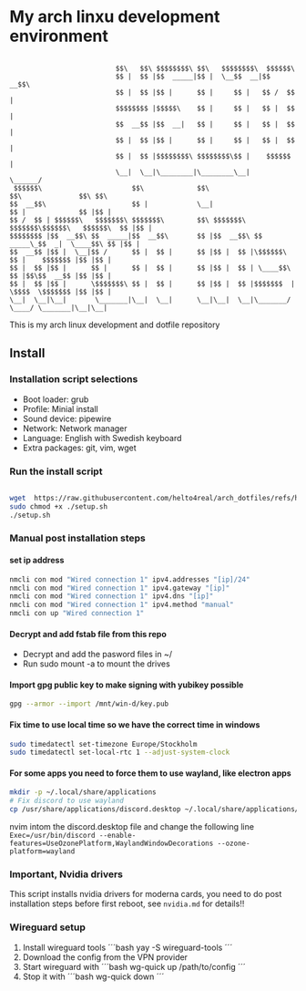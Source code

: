 # My arch linxu development environment

```

                          $$\   $$\ $$$$$$$$\ $$\   $$$$$$$$\  $$$$$$\                          
                          $$ |  $$ |$$  _____|$$ |  \__$$  __|$$  __$$\                         
                          $$ |  $$ |$$ |      $$ |     $$ |   $$ /  $$ |                        
                          $$$$$$$$ |$$$$$\    $$ |     $$ |   $$ |  $$ |                        
                          $$  __$$ |$$  __|   $$ |     $$ |   $$ |  $$ |                        
                          $$ |  $$ |$$ |      $$ |     $$ |   $$ |  $$ |                        
                          $$ |  $$ |$$$$$$$$\ $$$$$$$$\$$ |    $$$$$$  |                        
                          \__|  \__|\________|\________\__|    \______/                         
 $$$$$$\                      $$\             $$\                      $$\              $$\ $$\ 
$$  __$$\                     $$ |            \__|                     $$ |             $$ |$$ |
$$ /  $$ | $$$$$$\   $$$$$$$\ $$$$$$$\        $$\ $$$$$$$\   $$$$$$$\$$$$$$\   $$$$$$\  $$ |$$ |
$$$$$$$$ |$$  __$$\ $$  _____|$$  __$$\       $$ |$$  __$$\ $$  _____\_$$  _|  \____$$\ $$ |$$ |
$$  __$$ |$$ |  \__|$$ /      $$ |  $$ |      $$ |$$ |  $$ |\$$$$$$\   $$ |    $$$$$$$ |$$ |$$ |
$$ |  $$ |$$ |      $$ |      $$ |  $$ |      $$ |$$ |  $$ | \____$$\  $$ |$$\$$  __$$ |$$ |$$ |
$$ |  $$ |$$ |      \$$$$$$$\ $$ |  $$ |      $$ |$$ |  $$ |$$$$$$$  | \$$$$  \$$$$$$$ |$$ |$$ |
\__|  \__|\__|       \_______|\__|  \__|      \__|\__|  \__|\_______/   \____/ \_______|\__|\__|

```

This is my arch linux development and dotfile repository

## Install

### Installation script selections

- Boot loader: grub
- Profile: Minial install
- Sound device: pipewire
- Network: Network manager
- Language: English with Swedish keyboard
- Extra packages: git, vim, wget

### Run the install script

```bash

wget  https://raw.githubusercontent.com/helto4real/arch_dotfiles/refs/heads/main/setup.sh 
sudo chmod +x ./setup.sh
./setup.sh

```

### Manual post installation steps

#### set ip address

```bash
nmcli con mod "Wired connection 1" ipv4.addresses "[ip]/24"
nmcli con mod "Wired connection 1" ipv4.gateway "[ip]"
nmcli con mod "Wired connection 1" ipv4.dns "[ip]"
nmcli con mod "Wired connection 1" ipv4.method "manual"
nmcli con up "Wired connection 1"
```

#### Decrypt and add fstab file from this repo
- Decrypt and add the pasword files in ~/
- Run sudo mount -a to mount the drives

#### Import gpg public key to make signing with yubikey possible
```bash
gpg --armor --import /mnt/win-d/key.pub
```

#### Fix time to use local time so we have the correct time in windows
```bash
sudo timedatectl set-timezone Europe/Stockholm
sudo timedatectl set-local-rtc 1 --adjust-system-clock
```

#### For some apps you need to force them to use wayland, like electron apps
```bash
mkdir -p ~/.local/share/applications
# Fix discord to use wayland
cp /usr/share/applications/discord.desktop ~/.local/share/applications/
```

nvim intom the discord.desktop file and change the following line
`Exec=/usr/bin/discord --enable-features=UseOzonePlatform,WaylandWindowDecorations --ozone-platform=wayland`

### Important, Nvidia drivers
This script installs nvidia drivers for moderna cards, you need to do post installation steps before first reboot, see `nvidia.md` for details!!


### Wireguard setup

1. Install wireguard tools
´´´bash
yay -S wireguard-tools
´´´
2. Download the config from the VPN provider
3. Start wireguard with
´´´bash
wg-quick up /path/to/config
´´´
4. Stop it with 
´´´bash
wg-quick down
´´´
